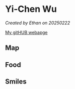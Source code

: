 # Yi-Chen Wu


*Created by Ethan on 20250222*

[My gitHUB webapge](https://[github.com/Yee041008]) 


## Map


## Food


## Smiles 


